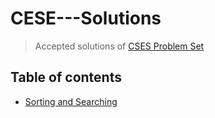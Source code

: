 # CESE---Solutions
> Accepted solutions of [CSES Problem Set](https://cses.fi/problemset/list/)

## Table of contents
- [Sorting and Searching](#Sorting-and-Searching)
